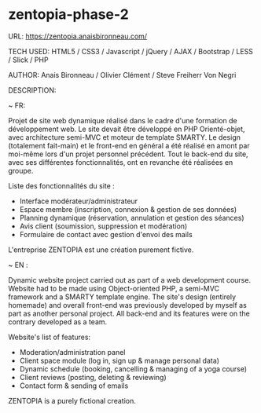 # zentopia-phase-2


URL: https://zentopia.anaisbironneau.com/

TECH USED: HTML5 / CSS3 / Javascript / jQuery / AJAX / Bootstrap / LESS / Slick / PHP

AUTHOR: Anais Bironneau / Olivier Clément / Steve Freiherr Von Negri

DESCRIPTION:

~ FR:

Projet de site web dynamique réalisé dans le cadre d'une formation de développement web. Le site devait être développé en PHP Orienté-objet, avec architecture semi-MVC et moteur de template SMARTY. Le design (totalement fait-main) et le front-end en général a été réalisé en amont par moi-même lors d'un projet personnel précédent. Tout le back-end du site, avec ses différentes fonctionnalités, ont en revanche été réalisées en groupe.

Liste des fonctionnalités du site :

- Interface modérateur/administrateur
- Espace membre (inscription, connexion & gestion de ses données)
- Planning dynamique (réservation, annulation et gestion des séances)
- Avis client (soumission, suppression et modération)
- Formulaire de contact avec gestion d'envoi des mails


L'entreprise ZENTOPIA est une création purement fictive.


~ EN :

Dynamic website project carried out as part of a web development course. Website had to be made using Object-oriented PHP, a semi-MVC framework and a SMARTY template engine. The site's design (entirely homemade) and overall front-end was previously developed by myself as part as another personal project. All back-end and its features were on the contrary developed as a team.

Website's list of features:

- Moderation/administration panel
- Client space module (log in, sign up & manage personal data)
- Dynamic schedule (booking, cancelling & managing of a yoga course)
- Client reviews (posting, deleting & reviewing)
- Contact form & sending of emails  

ZENTOPIA is a purely fictional creation.






